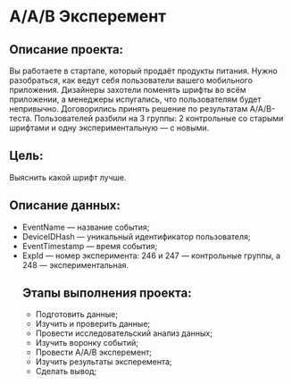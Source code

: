 # A/A/B Эксперемент
## Описание проекта:
Вы работаете в стартапе, который продаёт продукты питания. Нужно разобраться, как ведут себя пользователи вашего мобильного приложения. 
Дизайнеры захотели поменять шрифты во всём приложении, а менеджеры испугались, что пользователям будет непривычно. Договорились принять решение по результатам A/A/B-теста. Пользователей разбили на 3 группы: 2 контрольные со старыми шрифтами и одну экспериментальную — с новыми.
## Цель:
   Выяснить какой шрифт лучше.
## Описание данных:
- EventName — название события;
- DeviceIDHash — уникальный идентификатор пользователя;
- EventTimestamp — время события;
- ExpId — номер эксперимента: 246 и 247 — контрольные группы, а 248 — экспериментальная.
  ## Этапы выполнения проекта: 
  - Подготовить данные;
  - Изучить и проверить данные;
  - Провести исследовательский анализ данных;
  - Изучить воронку событий;
  - Провести A/A/B эксперемент;
  -  Изучить результаты эксперемента;
  -  Сделать вывод;
  
